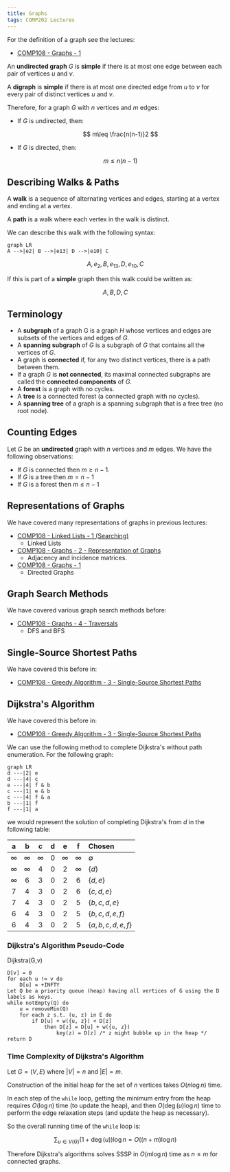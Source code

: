 ```yaml
---
title: Graphs
tags: COMP202 Lectures
---
```

For the definition of a graph see the lectures:

* [COMP108 - Graphs - 1]({{site.baseurl}}/comp108/lectures/2021/04/14/1.html)

An **undirected graph** $G$ is **simple** if there is at most one edge between each pair of vertices $u$ and $v$.

A **digraph** is **simple** if there is at most one directed edge from $u$ to $v$ for every pair of distinct vertices $u$ and $v$.

Therefore, for a graph $G$ with $n$ vertices and $m$ edges:

* If $G$ is undirected, then:
	
	$$
	m\leq \frac{n(n-1)}2
	$$
* If $G$ is directed, then:

	$$
	m\leq n(n-1)
	$$

## Describing Walks & Paths
A **walk** is a sequence of alternating vertices and edges, starting at a vertex and ending at a vertex.

A **path** is a walk where each vertex in the walk is distinct.

We can describe this walk with the following syntax:

```mermaid
graph LR
A -->|e2| B -->|e13| D -->|e10| C
```

$$
A, e_2, B, e_{13}, D, e_{10}, C
$$

If this is part of a **simple** graph then this walk could be written as:

$$
A, B, D, C
$$

## Terminology

* A **subgraph** of a graph G is a graph $H$ whose vertices and edges are subsets of the vertices and edges of $G$.
* A **spanning subgraph** of $G$ is a subgraph of $G$ that contains all the vertices of $G$.
* A graph is **connected** if, for any two distinct vertices, there is a path between them.
* If a graph $G$ is **not connected**, its maximal connected subgraphs are called the **connected components** of $G$.
* A **forest** is a graph with no cycles.
* A **tree** is a connected forest (a connected graph with no cycles).
* A **spanning tree** of a graph is a spanning subgraph that is a free tree (no root node).

## Counting Edges
Let $G$ be an **undirected** graph with $n$ vertices and $m$ edges. We have the following observations:

* If $G$ is connected then $m\geq n-1$.
* If $G$ is a tree then $m=n-1$
* If $G$ is a forest then $m\leq n-1$

## Representations of Graphs
We have covered many representations of graphs in previous lectures:

* [COMP108 - Linked Lists - 1 (Searching)]({{site.baseurl}}/comp108/lectures/2021/03/04/1.html)
	* Linked Lists
* [COMP108 - Graphs - 2 - Representation of Graphs]({{site.baseurl}}/comp108/lectures/2021/04/14/2.html)
	* Adjacency and incidence matrices.
* [COMP108 - Graphs - 1]({{site.baseurl}}/comp108/lectures/2021/04/14/1.html)
	* Directed Graphs
	
## Graph Search Methods
We have covered various graph search methods before:

* [COMP108 - Graphs - 4 - Traversals]({{site.baseurl}}/comp108/lectures/2021/04/16/2.html)
	* DFS and BFS

## Single-Source Shortest Paths
We have covered this before in:

* [COMP108 - Greedy Algorithm - 3 - Single-Source Shortest Paths]({{site.baseurl}}/comp108/lectures/2021/04/22/2.html)

## Dijkstra's Algorithm
We have covered this before in:

* [COMP108 - Greedy Algorithm - 3 - Single-Source Shortest Paths]({{site.baseurl}}/comp108/lectures/2021/04/22/2.html)

We can use the following method to complete Dijkstra's without path enumeration. For the following graph:

```mermaid
graph LR
d ---|2| e
d ---|4| c
e ---|4| f & b
c ---|1| e & b
c ---|4| f & a
b ---|1| f
f ---|1| a
```

we would represent the solution of completing Dijkstra's from $d$ in the following table:

| a | b | c | d | e | f | Chosen |
| :-: | :-: | :-: | :-: | :-: | :-: | :-- |
| $\infty$ | $\infty$ | $\infty$ | 0 | $\infty$ | $\infty$ | $\emptyset$ |
| $\infty$ | $\infty$ | 4 | 0 | 2 | $\infty$ | $\{d\}$ |
| $\infty$ | 6 | 3 | 0 | 2 | 6 | $\{d,e\}$ |
| 7 | 4 | 3 | 0 | 2 | 6 | $\{c, d,e\}$ |
| 7 | 4 | 3 | 0 | 2 | 5 | $\{b, c, d,e\}$ |
| 6 | 4 | 3 | 0 | 2 | 5 | $\{b, c, d,e,f\}$ |
| 6 | 4 | 3 | 0 | 2 | 5 | $\{a,b, c, d,e,f\}$ |

### Dijkstra's Algorithm Pseudo-Code

Dijkstra(G,v)

```
D[v] = 0
for each u != v do
	D[u] = +INFTY
Let Q be a priority queue (heap) having all vertices of G using the D labels as keys.
while notEmpty(Q) do
	u = removeMin(Q)
	for each z s.t. (u, z) in E do
		if D[u] + w({u, z}) < D[z]
			then D[z] = D[u] + w({u, z})
				key(z) = D[z] /* z might bubble up in the heap */
return D
```

### Time Complexity of Dijkstra's Algorithm
Let $G=(V, E)$ where $\vert V\vert=n$ and $\vert E\vert = m$.

Construction of the initial heap for the set of $n$ vertices takes $O(n\log n)$ time.

In each step of the `while` loop, getting the minimum entry from the heap requires $O(\log n)$ time (to update the heap), and then $O(\deg(u)\log n)$ time to perform the edge relaxation steps (and update the heap as necessary).

So the overall running time of the `while` loop is:

$$
\sum_{u\in V(G)} (1+\deg(u))\log n = O((n+m)\log n)
$$

Therefore Dijkstra's algorithms solves SSSP in $O(m\log n)$ time as $n\leq m$ for connected graphs.